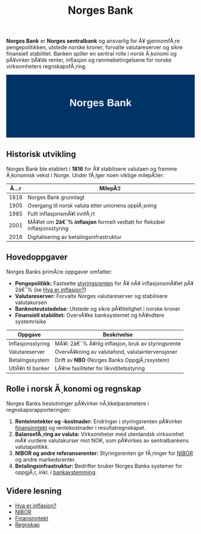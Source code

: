 ﻿---
title: "Norges Bank"
meta_title: "Norges Bank"
meta_description: '**Norges Bank** er **Norges sentralbank** og ansvarlig for Ã¥ gjennomfÃ¸re pengepolitikken, utstede norske kroner, forvalte valutareserver og sikre finansiell s...'
slug: norges-bank
type: blog
layout: pages/single
---

**Norges Bank** er **Norges sentralbank** og ansvarlig for Ã¥ gjennomfÃ¸re pengepolitikken, utstede norske kroner, forvalte valutareserver og sikre finansiell stabilitet. Banken spiller en sentral rolle i norsk Ã¸konomi og pÃ¥virker bÃ¥de renter, inflasjon og rammebetingelsene for norske virksomheters regnskapsfÃ¸ring.

![Illustrasjon av Norges Bank](norges-bank-image.svg)

## Historisk utvikling

Norges Bank ble etablert i **1816** for Ã¥ stabilisere valutaen og fremme Ã¸konomisk vekst i Norge. Under fÃ¸lger noen viktige milepÃ¦ler:

| Ã…r    | MilepÃ¦l                                                                 |
|-------|-------------------------------------------------------------------------|
| 1816  | Norges Bank grunnlagt                                                    |
| 1905  | Overgang til norsk valuta etter unionens opplÃ¸sning                      |
| 1985  | Fullt inflasjonsmÃ¥l innfÃ¸rt                                              |
| 2001  | MÃ¥let om **2â€¯% inflasjon** formelt vedtatt for fleksibel inflasjonsstyring |
| 2016  | Digitalisering av betalingsinfrastruktur                                 |

## Hovedoppgaver

Norges Banks primÃ¦re oppgaver omfatter:

* **Pengepolitikk:** Fastsette [styringsrenten](/blogs/regnskap/styringsrente "Hva er Styringsrente? Komplett Guide til Norges Bank sin Styringsrente") for Ã¥ nÃ¥ inflasjonsmÃ¥let pÃ¥ 2â€¯% (se [Hva er inflasjon?](/blogs/regnskap/hva-er-inflasjon "Hva er inflasjon? En guide til pengepolitikk og styringsrente"))  
* **Valutareserver:** Forvalte Norges valutareserver og stabilisere valutakursen  
* **Banknoteutstedelse:** Utstede og sikre pÃ¥litelighet i norske kroner  
* **Finansiell stabilitet:** OvervÃ¥ke banksystemet og hÃ¥ndtere systemrisiko  

| Oppgave               | Beskrivelse                                                                             |
|-----------------------|-----------------------------------------------------------------------------------------|
| Inflasjonsstyring     | MÃ¥l: 2â€¯% Ã¥rlig inflasjon, bruk av styringsrente                                         |
| Valutareserver        | OvervÃ¥kning av valutafond, valutaintervensjoner                                         |
| Betalingssystem       | Drift av **NBO** (Norges Banks OppgjÃ¸rssystem)                                          |
| UtlÃ¥n til banker      | LÃ¥ne fasiliteter for likviditetsstyring                                                  |

## Rolle i norsk Ã¸konomi og regnskap

Norges Banks beslutninger pÃ¥virker nÃ¸kkelparametere i regnskapsrapporteringen:

1. **Renteinntekter og -kostnader:** Endringer i styringsrenten pÃ¥virker [finansinntekt](/blogs/regnskap/finansinntekt "Finansinntekt â€“ Renter, utbytte og kapitalgevinster i norsk regnskap") og rentekostnader i resultatregnskapet.  
2. **BalansefÃ¸ring av valuta:** Virksomheter med utenlandsk virksomhet mÃ¥ vurdere valutakurser mot NOK, som pÃ¥virkes av sentralbankens valutapolitikk.  
3. **NIBOR og andre referanserenter:** Styringsrenten gir fÃ¸ringer for [NIBOR](/blogs/regnskap/nibor "NIBOR â€“ Norsk Interbank Offered Rate") og andre markedsrenter.  
4. **Betalingsinfrastruktur:** Bedrifter bruker Norges Banks systemer for oppgjÃ¸r, inkl. i [bankavstemming](/blogs/regnskap/hva-er-bankavstemming "Hva er bankavstemming? Guide til avstemming av kontoer").

## Videre lesning

* [Hva er inflasjon?](/blogs/regnskap/hva-er-inflasjon "Hva er inflasjon? En guide til pengepolitikk og styringsrente")  
* [NIBOR](/blogs/regnskap/nibor "NIBOR â€“ Norsk Interbank Offered Rate")  
* [Finansinntekt](/blogs/regnskap/finansinntekt "Finansinntekt â€“ Renter, utbytte og kapitalgevinster i norsk regnskap")  
* [Regnskap](/blogs/regnskap/hva-er-regnskap "Hva er Regnskap? En Dybdeanalyse for Norge")
